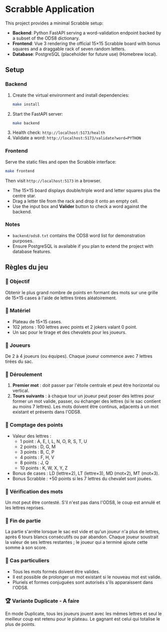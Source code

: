 # Scrabble Application

This project provides a minimal Scrabble setup:

- **Backend**: Python FastAPI serving a word-validation endpoint backed by a subset of the ODS8 dictionary.
- **Frontend**: Vue 3 rendering the official 15×15 Scrabble board with bonus squares and a draggable rack of seven random letters.
- **Database**: PostgreSQL (placeholder for future use) (Homebrew local).

## Setup

### Backend
1. Create the virtual environment and install dependencies:
   ```bash
   make install
   ```
2. Start the FastAPI server:
   ```bash
   make backend
   ```
3. Health check: `http://localhost:5173/health`
4. Validate a word: `http://localhost:5173/validate?word=PYTHON`

### Frontend
Serve the static files and open the Scrabble interface:
```bash
make frontend
```
Then visit `http://localhost:5173` in a browser.

- The 15×15 board displays double/triple word and letter squares plus the centre star.
- Drag a letter tile from the rack and drop it onto an empty cell.
- Use the input box and **Valider** button to check a word against the backend.

### Notes
- `backend/ods8.txt` contains the ODS8 word list for demonstration purposes.
- Ensure PostgreSQL is available if you plan to extend the project with database features.

## Règles du jeu

### 🎯 Objectif
Obtenir le plus grand nombre de points en formant des mots sur une grille de 15×15 cases à l'aide de lettres tirées aléatoirement.

### 🎲 Matériel
- Plateau de 15×15 cases.
- 102 jetons : 100 lettres avec points et 2 jokers valant 0 point.
- Un sac pour le tirage et des chevalets pour les joueurs.

### 👥 Joueurs
De 2 à 4 joueurs (ou équipes). Chaque joueur commence avec 7 lettres tirées du sac.

### 🧠 Déroulement
1. **Premier mot** : doit passer par l'étoile centrale et peut être horizontal ou vertical.
2. **Tours suivants** : à chaque tour un joueur peut poser des lettres pour former un mot valide, passer, ou échanger des lettres (si le sac contient au moins 7 lettres). Les mots doivent être continus, adjacents à un mot existant et présents dans l'ODS8.

### 🧮 Comptage des points
- Valeur des lettres :
  - 1 point : A, E, I, L, N, O, R, S, T, U
  - 2 points : D, G, M
  - 3 points : B, C, P
  - 4 points : F, H, V
  - 8 points : J, Q
  - 10 points : K, W, X, Y, Z
- Bonus de cases : LD (lettre×2), LT (lettre×3), MD (mot×2), MT (mot×3).
- Bonus Scrabble : +50 points si les 7 lettres du chevalet sont jouées.

### 📕 Vérification des mots
Un mot peut être contesté. S'il n'est pas dans l'ODS8, le coup est annulé et les lettres reprises.

### 🧾 Fin de partie
La partie s'arrête lorsque le sac est vide et qu'un joueur n'a plus de lettres, après 6 tours blancs consécutifs ou par abandon. Chaque joueur soustrait la valeur de ses lettres restantes ; le joueur qui a terminé ajoute cette somme à son score.

### 🧩 Cas particuliers
- Tous les mots formés doivent être valides.
- Il est possible de prolonger un mot existant si le nouveau mot est valide.
- Pluriels et formes conjuguées sont autorisés s'ils apparaissent dans l'ODS8.

### 🏆 Variante Duplicate - A faire
En mode Duplicate, tous les joueurs jouent avec les mêmes lettres et seul le meilleur coup est retenu pour le plateau. Le gagnant est celui qui totalise le plus de points.
